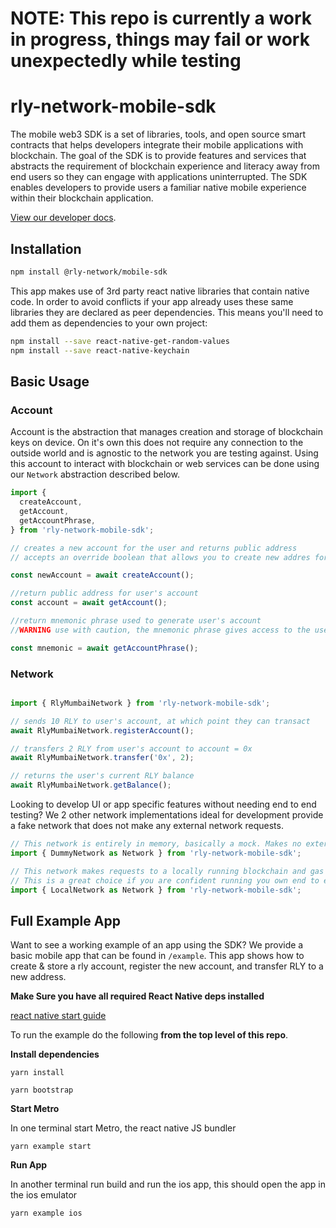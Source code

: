 # NOTE: This repo is currently a work in progress, things may fail or work unexpectedly while testing

# rly-network-mobile-sdk
The mobile web3 SDK is a set of libraries, tools, and open source smart contracts that helps developers integrate their mobile applications with blockchain. The goal of the SDK is to provide  features and services that abstracts the requirement of blockchain experience and literacy away from end users so they can engage with applications uninterrupted. 
The SDK enables developers to provide users a familiar native mobile experience within their blockchain application.


[View our developer docs](https://docs.devproperly.com/properly-overview/introduction).

## Installation

```sh
npm install @rly-network/mobile-sdk
```

This app makes use of 3rd party react native libraries that contain native code. In order to avoid conflicts if your app already uses these same libraries they are declared as peer dependencies. This means you'll need to add them as dependencies to your own project:

```sh
npm install --save react-native-get-random-values
npm install --save react-native-keychain
```


## Basic Usage

### Account

Account is the abstraction that manages creation and storage of blockchain keys on device. On it's own this does not require any connection to the outside world and is agnostic to the network you are testing against. Using this account to interact with blockchain or web services can be done using our `Network` abstraction described below.

```js
import {
  createAccount,
  getAccount,
  getAccountPhrase,
} from 'rly-network-mobile-sdk';

// creates a new account for the user and returns public address
// accepts an override boolean that allows you to create new addres for user

const newAccount = await createAccount();

//return public address for user's account
const account = await getAccount();

//return mnemonic phrase used to generate user's account
//WARNING use with caution, the mnemonic phrase gives access to the user's account

const mnemonic = await getAccountPhrase();
```

### Network

```js

import { RlyMumbaiNetwork } from 'rly-network-mobile-sdk';

// sends 10 RLY to user's account, at which point they can transact
await RlyMumbaiNetwork.registerAccount();

// transfers 2 RLY from user's account to account = 0x
await RlyMumbaiNetwork.transfer('0x', 2);

// returns the user's current RLY balance
await RlyMumbaiNetwork.getBalance();
```

Looking to develop UI or app specific features without needing end to end testing? We 2 other network implementations ideal for development provide a fake network that does not make any external network requests.

```js
// This network is entirely in memory, basically a mock. Makes no external requests and is ideal for quick UI iteration.
import { DummyNetwork as Network } from 'rly-network-mobile-sdk';

// This network makes requests to a locally running blockchain and gas station network.
// This is a great choice if you are confident running you own end to end local environment, or want to test with your own custom contracts.
import { LocalNetwork as Network } from 'rly-network-mobile-sdk';

```

## Full Example App

Want to see a working example of an app using the SDK? We provide a basic mobile app that can be found in `/example`. This app shows how to create & store a rly account, register the new account, and transfer RLY to a new address.

**Make Sure you have all required React Native deps installed**

[react native start guide](https://reactnative.dev/docs/environment-setup)

To run the example do the following **from the top level of this repo**.

**Install dependencies**

`yarn install`

`yarn bootstrap`

**Start Metro**

In one terminal start Metro, the react native JS bundler

`yarn example start`

**Run App**

In another terminal run build and run the ios app, this should open the app in the ios emulator

`yarn example ios`

